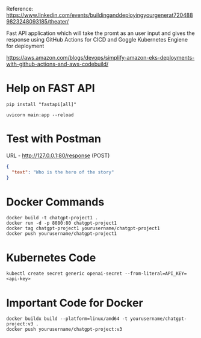 Reference: https://www.linkedin.com/events/buildinganddeployingyourgenerat7204889823248093185/theater/

Fast API application which will take the promt as an user input and gives the response 
using GitHub Actions for CICD 
and Goggle Kubernetes Engiene for deployment 

https://aws.amazon.com/blogs/devops/simplify-amazon-eks-deployments-with-github-actions-and-aws-codebuild/



# Help on FAST API

```
pip install "fastapi[all]"

uvicorn main:app --reload
```

# Test with Postman

URL - http://127.0.0.1:80/response
(POST)

```json
{
  "text": "Who is the hero of the story"
}

```

# Docker Commands

```
docker build -t chatgpt-project1 .
docker run -d -p 8080:80 chatgpt-project1
docker tag chatgpt-project1 yourusername/chatgpt-project1
docker push yourusername/chatgpt-project1
```

# Kubernetes Code

```
kubectl create secret generic openai-secret --from-literal=API_KEY=<api-key>
```

# Important Code for Docker

```
docker buildx build --platform=linux/amd64 -t yourusername/chatgpt-project:v3 .
docker push yourusername/chatgpt-project:v3
```